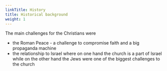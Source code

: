 ```yaml
---
linkTitle: History
title: Historical background
weight: 1
---
```


The main challenges for the Christians were
- the Roman Peace - a challenge to compromise faith and a big propaganda machine
- the relationship to Israel where on one hand the church is a part of Israel while on the other hand the Jews were one of the biggest challenges to the church